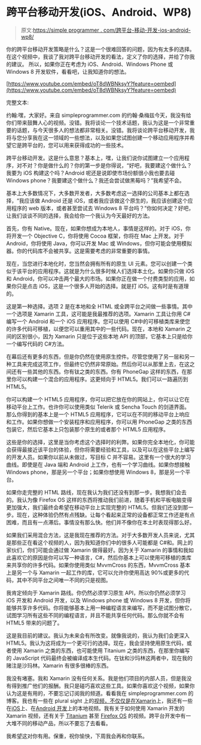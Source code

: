 # 跨平台移动开发(iOS、Android、WP8)

> 原文:[https://simple programmer . com/跨平台-移动-开发-ios-android-wp8/](https://simpleprogrammer.com/cross-platform-mobile-development-ios-android-wp8/)

你的跨平台移动开发策略是什么？这是一个很难回答的问题，因为有太多的选择。
在这个视频中，我谈了我对跨平台移动开发的看法，定义了你的选择，并给了你我的建议。
所以，如果你正在考虑为 iOS、Android、Windows Phone 或 Windows 8 开发软件，看看吧，让我知道你的想法。

[https://www.youtube.com/embed/oT8dWBNksyY?feature=oembed](https://www.youtube.com/embed/oT8dWBNksyY?feature=oembed)

完整文本:

约翰:嘿，大家好。来自 simpleprogrammer.com 的约翰·桑梅兹今天，我没有给你们带来鼓舞人心的视频。没错。我将谈论一个技术话题，我认为这是一个非常重要的话题，与今天很多人的想法都非常相关。没错。我将谈论跨平台移动开发，我将与您分享我在这一领域的一些想法，以及如果您试图创建一个移动应用程序并希望它是跨平台的，您可以用来获得成功的一些技术。

跨平台移动开发。这是什么意思？基本上，嘿，让我们说你试图建立一个应用程序，对不对？你是做什么的？你的第一步是你得说，“好吧，我要建这个做什么？我要为 iOS 构建这个吗？Android 呢还是说即使市场份额很小我也要去碰 Windows phone？我要建这个做什么？我还会尝试做黑莓吗？”我希望不会。

基本上大多数情况下，大多数开发者，大多数考虑这一选择的公司基本上都在选择，“我应该做 Android 还是 iOS，或者我应该做这个原生的，我应该创建这个应用程序的 web 版本，或者甚至尝试去 Windows 8 平台吗？”你如何决定？好吧，让我们谈谈不同的选择，我会给你一个我认为今天最好的方法。

首先，你有 Native。现在，如果你想成为本地人，事情是这样的。对于 iOS，你将开发一个 Objective C，你将使用 Cocoa 框架，你将在 Mac 上开发。对于 Android，你将使用 Java，你可以开发 Mac 或 Windows，但你可能会使用模拟器。你的代码库不会被共享。这是需要考虑的非常重要的事情。

现在，当您进行本地化时，您当然会拥有所有的原生 UI 元素。您可以创建一个类似于该平台的应用程序。这就是为什么很多时候人们选择本土化。如果你只做 iOS 和 Android，你可以冲击两个最大的市场。如果你正在做一个付费类型的应用，如果你只是点击 iOS，这是一个很多人开始的选择。就是打 iOS。这有时是有道理的。

这是第一种选择。选项 2 是在本地和全 HTML 或全跨平台之间做一些事情。其中一个选项是 Xamarin 工具，这可能是我最推荐的选项。Xamarin 工具让你用 C#编写一个 Android 和一个 iOS 应用程序。您可以使用 C#中的可移植类库来使您的许多代码可移植，以便您可以重用其中的一些代码。现在，本地和 Xamarin 之间的区别很小，因为 Xamarin 只是位于这些本地 API 的顶部，它基本上只是给你一个编写代码的 C#方法。

在幕后还有更多的东西，但是你仍然在使用原生控件。尽管您使用了另一层和另一种工具来完成这项工作，但最终它仍然非常原始。然后你可以从那里上去，在这之间还有一些其他的东西。你有钛之类的东西。你有 PhoneGap 这样的东西，在那里你可以构建一个混合的应用程序。这更倾向于 HTML5。我们可以一路遍历到 HTML5。

你可以构建一个 HTML5 应用程序，你可以把它放在你的网站上，你可以让它在移动平台上工作。也许你可以使用类似 Telerik 或 Sencha Touch 的剑道界面。那么你得到的基本上是一个 HTML5 应用程序，它可以在不同的移动平台上响应和工作。如果你想做一个安装程序和应用程序，你可以用 PhoneGap 之类的东西包装它，然后它基本上只包装那个原生的或者那个 HTML5 应用程序。

这些是你的选择，这里是当你考虑这个选择时的利弊。如果你完全本地化，你可能会获得最接近该平台的体验，但你将需要经验和工具，以及可以在这些平台上编写的开发人员。如果你以前从未做过，写目标 C 并不容易。这里有一个很大的学习曲线。即使是在 Java 端和 Android 上工作，也有一个学习曲线。如果你想接触 Windows phone，那是另一个平台；如果你想使用 Windows 8，那是另一个平台。

如果你走完整的 HTML 路线，现在我认为我们还没有到那一步。我想我们会去的。我认为像 Firefox OS 这样的东西将推动我们前进，随着手机和平板电脑变得更加强大，我们最终会希望在移动平台上实现完整的 HTML5。但我们还没到那一步。现在，这种体验仍然有点残缺。让每个看起来正常的设备都正常工作还是有点困难，而且有一点滞后。事情没有那么快。他们并不像你在本土时表现得那么好。

如果我们采用混合方法，这是我现在推荐的方法。对于大多数开发人员来说，尤其是那些正在看这个视频的人，因为我知道你们中的很多人可能都是 C#和。网上的家伙们，你们可能会通过做 Xamarin 做得最好。因为关于 Xamarin 的事情和我如此喜欢它的原因是你可以写一种语言，C#，然后你基本上可以使用可移植的类库来共享你的许多代码。如果你使用类似 MvvmCross 的东西，MvvmCross 基本上是另一个与 Xamarin 一起工作的库，它可以允许你使用高达 90%或更多的代码，其中不同平台之间唯一不同的只是视图。

我肯定倾向于 Xamarin 路线。你仍然必须学习原生 API，所以你仍然必须学习 iOS 开发和 Android 开发，以及 Windows phone 或 Windows 8 开发，但你将能够共享许多代码。你将能够基本上用一种编程语言来编写，而不是试图分散它，试图学习所有这些不同的编程语言，并且不能共享任何代码。那么你就不会有 HTML5 带来的问题了。

这是我目前的建议。我认为未来会有所改变。就像我说的，我认为我们会更深入 HTML5。我认为这将成为一个更可行的选择。现在，我会坚持使用原生代码，或者使用 Xamarin 之类的东西，也可能使用 Titanium 之类的东西，在那里你编写的 JavaScript 代码最终会被编译成本生代码。在钛和沙玛林这两者中，现在我的赌注是沙玛林。Xamarin 有很多很棒的东西。

我没有堵塞。我和 Xamarin 没有任何关系。我是他们项目的内部人员，但是我没有得到推广他们的报酬。我只是碰巧喜欢这些工具。如果你喜欢这个视频，如果你认为这是有用的，不要忘记订阅我的频道。看看我在 simpleprogrammer.com 的博客。我也有一些在 plural sight 上的[视频，不仅仅是在](https://simpleprogrammer.com/pluralsight)[Xamarin](https://simpleprogrammer.com/cg23-xamarin)上，我还有一些在[iOS](https://simpleprogrammer.com/beginning-ios7-development)上、在[Android 开发](https://simpleprogrammer.com/alax)上的本地视频。我有关于如何使用 Xamarin 开发的 Xamarin 视频，还有关于 [Titanium](https://simpleprogrammer.com/cross-platform-android-ios-appcelerator-titanium) 甚至 [Firefox OS](https://simpleprogrammer.com/beginning-html5-apps-firefox-os-1) 的视频。跨平台开发中有一大堆不同的移动产品，所以不要忘了去看看。

我希望这对你有用。保重，祝你愉快，下周我会再和你联系。